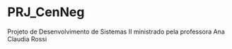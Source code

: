 # PRJ_CenNeg
Projeto de Desenvolvimento de Sistemas II ministrado pela professora Ana Claudia Rossi

